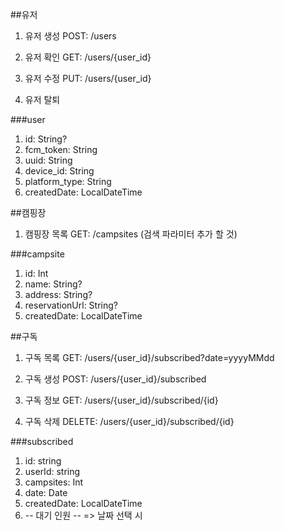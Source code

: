 ##유저
1. 유저 생성
POST: /users

2. 유저 확인
GET: /users/{user_id}

3. 유저 수정
PUT: /users/{user_id}

4. 유저 탈퇴

###user
1. id: String?
2. fcm_token: String
3. uuid: String
4. device_id: String
5. platform_type: String
6. createdDate: LocalDateTime



##캠핑장
1. 캠핑장 목록
GET: /campsites (검색 파라미터 추가 할 것)

###campsite
1. id: Int
2. name: String?
3. address: String?
4. reservationUrl: String?
5. createdDate: LocalDateTime

##구독
1. 구독 목록
GET: /users/{user_id}/subscribed?date=yyyyMMdd

2. 구독 생성
POST: /users/{user_id}/subscribed

3. 구독 정보
GET: /users/{user_id}/subscribed/{id}

4. 구독 삭제
DELETE: /users/{user_id}/subscribed/{id}

###subscribed
1. id: string
2. userId: string
3. campsites: Int
4. date: Date
5. createdDate: LocalDateTime
6. -- 대기 인원 -- => 날짜 선택 시
